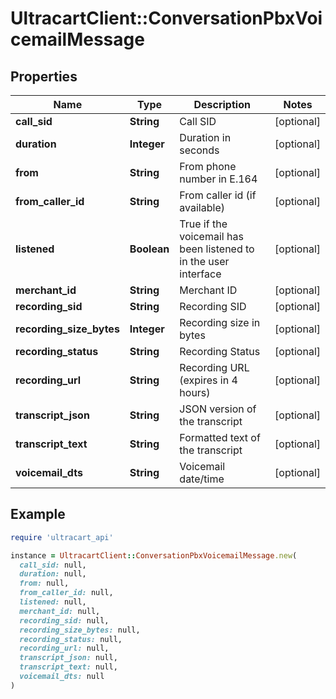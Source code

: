 # UltracartClient::ConversationPbxVoicemailMessage

## Properties

| Name | Type | Description | Notes |
| ---- | ---- | ----------- | ----- |
| **call_sid** | **String** | Call SID | [optional] |
| **duration** | **Integer** | Duration in seconds | [optional] |
| **from** | **String** | From phone number in E.164 | [optional] |
| **from_caller_id** | **String** | From caller id (if available) | [optional] |
| **listened** | **Boolean** | True if the voicemail has been listened to in the user interface | [optional] |
| **merchant_id** | **String** | Merchant ID | [optional] |
| **recording_sid** | **String** | Recording SID | [optional] |
| **recording_size_bytes** | **Integer** | Recording size in bytes | [optional] |
| **recording_status** | **String** | Recording Status | [optional] |
| **recording_url** | **String** | Recording URL (expires in 4 hours) | [optional] |
| **transcript_json** | **String** | JSON version of the transcript | [optional] |
| **transcript_text** | **String** | Formatted text of the transcript | [optional] |
| **voicemail_dts** | **String** | Voicemail date/time | [optional] |

## Example

```ruby
require 'ultracart_api'

instance = UltracartClient::ConversationPbxVoicemailMessage.new(
  call_sid: null,
  duration: null,
  from: null,
  from_caller_id: null,
  listened: null,
  merchant_id: null,
  recording_sid: null,
  recording_size_bytes: null,
  recording_status: null,
  recording_url: null,
  transcript_json: null,
  transcript_text: null,
  voicemail_dts: null
)
```

